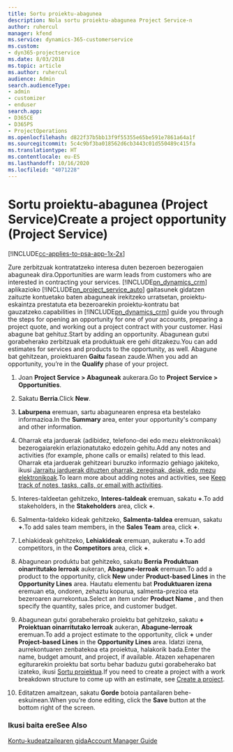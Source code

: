 ```yaml
---
title: Sortu proiektu-abagunea
description: Nola sortu proiektu-abagunea Project Service-n
author: ruhercul
manager: kfend
ms.service: dynamics-365-customerservice
ms.custom:
- dyn365-projectservice
ms.date: 8/03/2018
ms.topic: article
ms.author: ruhercul
audience: Admin
search.audienceType:
- admin
- customizer
- enduser
search.app:
- D365CE
- D365PS
- ProjectOperations
ms.openlocfilehash: d822f37b5bb13f9f55355e65be591e7861a64a1f
ms.sourcegitcommit: 5c4c9bf3ba018562d6cb3443c01d550489c415fa
ms.translationtype: HT
ms.contentlocale: eu-ES
ms.lasthandoff: 10/16/2020
ms.locfileid: "4071228"
---
```

# <a name="create-a-project-opportunity-project-service"></a><span data-ttu-id="7922b-103">Sortu proiektu-abagunea (Project Service)</span><span class="sxs-lookup"><span data-stu-id="7922b-103">Create a project opportunity (Project Service)</span></span>

[!INCLUDE[cc-applies-to-psa-app-1x-2x](../includes/cc-applies-to-psa-app-1x-2x.md)]

<span data-ttu-id="7922b-104">Zure zerbitzuak kontratatzeko interesa duten bezeroen bezerogaien abaguneak dira.</span><span class="sxs-lookup"><span data-stu-id="7922b-104">Opportunities are warm leads from customers who are interested in contracting your services.</span></span> [!INCLUDE[pn_dynamics_crm](../includes/pn-dynamics-crm.md)] <span data-ttu-id="7922b-105">aplikazioko [!INCLUDE[pn_project_service_auto](../includes/pn-project-service-auto.md)] gaitasunek gidatzen zaituzte kontuetako baten abaguneak irekitzeko urratsetan, proiektu-eskaintza prestatuta eta bezeroarekin proiektu-kontratu bat gauzatzeko.</span><span class="sxs-lookup"><span data-stu-id="7922b-105">capabilities in [!INCLUDE[pn_dynamics_crm](../includes/pn-dynamics-crm.md)] guide you through the steps for opening an opportunity for one of your accounts, preparing a project quote, and working out a project contract with your customer.</span></span> <span data-ttu-id="7922b-106">Hasi abagune bat gehituz.</span><span class="sxs-lookup"><span data-stu-id="7922b-106">Start by adding an opportunity.</span></span> <span data-ttu-id="7922b-107">Abagunean gutxi gorabeherako zerbitzuak eta produktuak ere gehi ditzakezu.</span><span class="sxs-lookup"><span data-stu-id="7922b-107">You can add estimates for services and products to the opportunity, as well.</span></span> <span data-ttu-id="7922b-108">Abagune bat gehitzean, proiektuaren **Gaitu** fasean zaude.</span><span class="sxs-lookup"><span data-stu-id="7922b-108">When you add an opportunity, you’re in the **Qualify** phase of your project.</span></span>  
  
1.  <span data-ttu-id="7922b-109">Joan **Project Service > Abaguneak** aukerara.</span><span class="sxs-lookup"><span data-stu-id="7922b-109">Go to **Project Service > Opportunities**.</span></span>  
  
2.  <span data-ttu-id="7922b-110">Sakatu **Berria**.</span><span class="sxs-lookup"><span data-stu-id="7922b-110">Click **New**.</span></span>  
  
3.  <span data-ttu-id="7922b-111">**Laburpena** eremuan, sartu abagunearen enpresa eta bestelako informazioa.</span><span class="sxs-lookup"><span data-stu-id="7922b-111">In the **Summary** area, enter your opportunity's company and other information.</span></span>  
  
4.  <span data-ttu-id="7922b-112">Oharrak eta jarduerak (adibidez, telefono-dei edo mezu elektronikoak) bezerogaiarekin erlazionatutako edozein gehitu.</span><span class="sxs-lookup"><span data-stu-id="7922b-112">Add any notes and activities (for example, phone calls or emails) related to this lead.</span></span> <span data-ttu-id="7922b-113">Oharrak eta jarduerak gehitzeari buruzko informazio gehiago jakiteko, ikusi [Jarraitu jarduerak dituzten oharrak, zereginak, deiak, edo mezu elektronikoak](https://docs.microsoft.com/dynamics365/customerengagement/on-premises/basics/work-with-activities).</span><span class="sxs-lookup"><span data-stu-id="7922b-113">To learn more about adding notes and activities, see [Keep track of notes, tasks, calls, or email with activities](https://docs.microsoft.com/dynamics365/customerengagement/on-premises/basics/work-with-activities).</span></span>  
  
5.  <span data-ttu-id="7922b-114">Interes-taldeetan gehitzeko, **Interes-taldeak** eremuan, sakatu **+**.</span><span class="sxs-lookup"><span data-stu-id="7922b-114">To add stakeholders, in the **Stakeholders** area, click **+**.</span></span>  
  
6.  <span data-ttu-id="7922b-115">Salmenta-taldeko kideak gehitzeko, **Salmenta-taldea** eremuan, sakatu **+**.</span><span class="sxs-lookup"><span data-stu-id="7922b-115">To add sales team members, in the **Sales Team** area, click **+**.</span></span>  
  
7.  <span data-ttu-id="7922b-116">Lehiakideak gehitzeko, **Lehiakideak** eremuan, aukeratu **+**.</span><span class="sxs-lookup"><span data-stu-id="7922b-116">To add competitors, in the **Competitors** area, click **+**.</span></span>  
  
8.  <span data-ttu-id="7922b-117">Abagunean produktu bat gehitzeko, sakatu **Berria** **Produktuan oinarritutako lerroak** aukeran, **Abagune-lerroak** eremuan.</span><span class="sxs-lookup"><span data-stu-id="7922b-117">To add a product to the opportunity, click **New** under **Product-based Lines** in the **Opportunity Lines** area.</span></span> <span data-ttu-id="7922b-118">Hautatu elementu bat **Produktuaren izena** eremuan eta, ondoren, zehaztu kopurua, salmenta-prezioa eta bezeroaren aurrekontua.</span><span class="sxs-lookup"><span data-stu-id="7922b-118">Select an item under **Product Name** , and then specify the quantity, sales price, and customer budget.</span></span>  
  
9. <span data-ttu-id="7922b-119">Abagunean gutxi gorabeherako proiektu bat gehitzeko, sakatu **+** **Proiektuan oinarritutako lerroak** aukeran, **Abagune-lerroak** eremuan.</span><span class="sxs-lookup"><span data-stu-id="7922b-119">To add a project estimate to the opportunity, click **+** under **Project-based Lines** in the **Opportunity Lines** area.</span></span> <span data-ttu-id="7922b-120">Idatzi izena, aurrekontuaren zenbatekoa eta proiektua, halakorik bada.</span><span class="sxs-lookup"><span data-stu-id="7922b-120">Enter the name, budget amount, and project, if available.</span></span> <span data-ttu-id="7922b-121">Atazen xehapenaren egiturarekin proiektu bat sortu behar baduzu gutxi gorabeherako bat izateko, ikusi [Sortu proiektua](../psa/create-project.md).</span><span class="sxs-lookup"><span data-stu-id="7922b-121">If you need to create a project with a work breakdown structure to come up with an estimate, see [Create a project](../psa/create-project.md).</span></span>  
  
10. <span data-ttu-id="7922b-122">Editatzen amaitzean, sakatu **Gorde** botoia pantailaren behe-eskuinean.</span><span class="sxs-lookup"><span data-stu-id="7922b-122">When you’re done editing, click the **Save** button at the bottom right of the screen.</span></span>  
  
### <a name="see-also"></a><span data-ttu-id="7922b-123">Ikusi baita ere</span><span class="sxs-lookup"><span data-stu-id="7922b-123">See Also</span></span>  
 [<span data-ttu-id="7922b-124">Kontu-kudeatzailearen gida</span><span class="sxs-lookup"><span data-stu-id="7922b-124">Account Manager Guide</span></span>](../psa/account-manager-guide.md)
